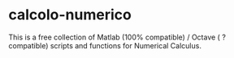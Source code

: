 # calcolo-numerico
This is a free collection of Matlab (100% compatible) / Octave ( ? compatible) scripts and functions for Numerical Calculus.
